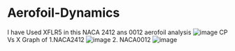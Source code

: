# Aerofoil-Dynamics
I have Used XFLR5 in this
NACA 2412 ans 0012 aerofoil analysis 
![image](https://github.com/guptuv/Aerofoil-Dynamics/assets/116263507/eb47d936-d6ec-4196-ab67-b9968fa27e72)
CP Vs X Graph of
1.NACA2412
![image](https://github.com/guptuv/Aerofoil-Dynamics/assets/116263507/dd391399-ea21-4609-9506-fd5df0a3b65d)
2. NACA0012
![image](https://github.com/guptuv/Aerofoil-Dynamics/assets/116263507/cd64cd7d-ae23-493e-83fc-59c8b8b7d634)

